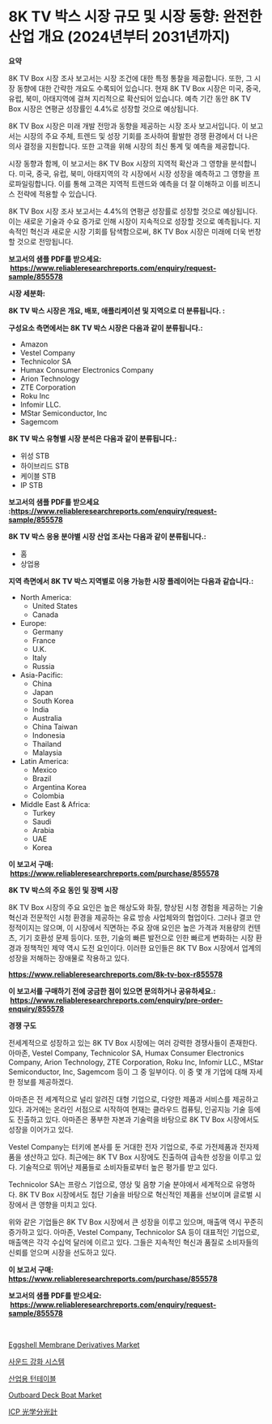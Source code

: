 <p><h1>8K TV 박스 시장 규모 및 시장 동향: 완전한 산업 개요 (2024년부터 2031년까지)</h1></p><p><strong>요약</strong></p>
<p><p>8K TV Box 시장 조사 보고서는 시장 조건에 대한 특정 통찰을 제공합니다. 또한, 그 시장 동향에 대한 간략한 개요도 수록되어 있습니다. 현재 8K TV Box 시장은 미국, 중국, 유럽, 북미, 아태지역에 걸쳐 지리적으로 확산되어 있습니다. 예측 기간 동안 8K TV Box 시장은 연평균 성장률인 4.4%로 성장할 것으로 예상됩니다.</p><p>8K TV Box 시장은 미래 개발 전망과 동향을 제공하는 시장 조사 보고서입니다. 이 보고서는 시장의 주요 주체, 트렌드 및 성장 기회를 조사하여 활발한 경쟁 환경에서 더 나은 의사 결정을 지원합니다. 또한 고객을 위해 시장의 최신 통계 및 예측을 제공합니다.</p><p>시장 동향과 함께, 이 보고서는 8K TV Box 시장의 지역적 확산과 그 영향을 분석합니다. 미국, 중국, 유럽, 북미, 아태지역의 각 시장에서 시장 성장을 예측하고 그 영향을 프로파일링합니다. 이를 통해 고객은 지역적 트렌드와 예측을 더 잘 이해하고 이를 비즈니스 전략에 적용할 수 있습니다.</p><p>8K TV Box 시장 조사 보고서는 4.4%의 연평균 성장률로 성장할 것으로 예상됩니다. 이는 새로운 기술과 수요 증가로 인해 시장이 지속적으로 성장할 것으로 예측됩니다. 지속적인 혁신과 새로운 시장 기회를 탐색함으로써, 8K TV Box 시장은 미래에 더욱 번창할 것으로 전망됩니다.</p></p>
<p><strong>보고서의 샘플 PDF를 받으세요: &nbsp;<a href="https://www.reliableresearchreports.com/enquiry/request-sample/855578">https://www.reliableresearchreports.com/enquiry/request-sample/855578</a></strong></p>
<p><strong>시장 세분화:</strong></p>
<p><strong> 8K TV 박스 시장은 개요, 배포, 애플리케이션 및 지역으로 더 분류됩니다. :</strong></p>
<p><strong>구성요소 측면에서는 8K TV 박스 시장은 다음과 같이 분류됩니다.:</strong></p>
<p><ul><li>Amazon</li><li>Vestel Company</li><li>Technicolor SA</li><li>Humax Consumer Electronics Company</li><li>Arion Technology</li><li>ZTE Corporation</li><li>Roku Inc</li><li>Infomir LLC.</li><li>MStar Semiconductor, Inc</li><li>Sagemcom</li></ul></p>
<p><strong> 8K TV 박스 유형별 시장 분석은 다음과 같이 분류됩니다.:</strong></p>
<p><ul><li>위성 STB</li><li>하이브리드 STB</li><li>케이블 STB</li><li>IP STB</li></ul></p>
<p><strong>보고서의 샘플 PDF를 받으세요 :<a href="https://www.reliableresearchreports.com/enquiry/request-sample/855578">https://www.reliableresearchreports.com/enquiry/request-sample/855578</a></strong></p>
<p><strong> 8K TV 박스 응용 분야별 시장 산업 조사는 다음과 같이 분류됩니다.:</strong></p>
<p><ul><li>홈</li><li>상업용</li></ul></p>
<p><strong>지역 측면에서 8K TV 박스 지역별로 이용 가능한 시장 플레이어는 다음과 같습니다.:</strong></p>
<p><ul>
    <li>
        North America:
        <ul>
            <li>United States</li>
            <li>Canada</li>
        </ul>
    </li>
    <li>
        Europe:
        <ul>
            <li>Germany</li>
            <li>France</li>
            <li>U.K.</li>
            <li>Italy</li>
            <li>Russia</li>
        </ul>
    </li>
    <li>
        Asia-Pacific:
        <ul>
            <li>China</li>
            <li>Japan</li>
            <li>South Korea</li>
            <li>India</li>
            <li>Australia</li>
            <li>China Taiwan</li>
            <li>Indonesia</li>
            <li>Thailand</li>
            <li>Malaysia</li>
        </ul>
    </li>
    <li>
        Latin America:
        <ul>
            <li>Mexico</li>
            <li>Brazil</li>
            <li>Argentina Korea</li>
            <li>Colombia</li>
        </ul>
    </li>
    <li>
        Middle East & Africa:
        <ul>
            <li>Turkey</li>
            <li>Saudi</li>
            <li>Arabia</li>
            <li>UAE</li>
            <li>Korea</li>
        </ul>
    </li>
    </ul></p>
<p><strong>이 보고서 구매: &nbsp;<a href="https://www.reliableresearchreports.com/purchase/855578">https://www.reliableresearchreports.com/purchase/855578</a></strong></p>
<p><strong>8K TV 박스의 주요 동인 및 장벽 시장</strong></p>
<p><p>8K TV Box 시장의 주요 요인은 높은 해상도와 화질, 향상된 시청 경험을 제공하는 기술 혁신과 전문적인 시청 환경을 제공하는 유료 방송 사업체와의 협업이다. 그러나 결코 안정적이지는 않으며, 이 시장에서 직면하는 주요 장애 요인은 높은 가격과 저용량의 컨텐츠, 기기 호환성 문제 등이다. 또한, 기술의 빠른 발전으로 인한 빠르게 변화하는 시장 환경과 정책적인 제약 역시 도전 요인이다. 이러한 요인들은 8K TV Box 시장에서 업계의 성장을 저해하는 장애물로 작용하고 있다.</p></p>
<p><strong><a href="https://www.reliableresearchreports.com/8k-tv-box-r855578">https://www.reliableresearchreports.com/8k-tv-box-r855578</a></strong></p>
<p><strong>이 보고서를 구매하기 전에 궁금한 점이 있으면 문의하거나 공유하세요.: &nbsp;<a href="https://www.reliableresearchreports.com/enquiry/pre-order-enquiry/855578">https://www.reliableresearchreports.com/enquiry/pre-order-enquiry/855578</a></strong></p>
<p><strong>경쟁 구도</strong></p>
<p><p>전세계적으로 성장하고 있는 8K TV Box 시장에는 여러 강력한 경쟁사들이 존재한다. 아마존, Vestel Company, Technicolor SA, Humax Consumer Electronics Company, Arion Technology, ZTE Corporation, Roku Inc, Infomir LLC., MStar Semiconductor, Inc, Sagemcom 등이 그 중 일부이다. 이 중 몇 개 기업에 대해 자세한 정보를 제공하겠다.</p><p>아마존은 전 세계적으로 널리 알려진 대형 기업으로, 다양한 제품과 서비스를 제공하고 있다. 과거에는 온라인 서점으로 시작하여 현재는 클라우드 컴퓨팅, 인공지능 기술 등에도 진출하고 있다. 아마존은 풍부한 자본과 기술력을 바탕으로 8K TV Box 시장에서도 성장을 이어가고 있다.</p><p>Vestel Company는 터키에 본사를 둔 거대한 전자 기업으로, 주로 가전제품과 전자제품을 생산하고 있다. 최근에는 8K TV Box 시장에도 진출하여 급속한 성장을 이루고 있다. 기술적으로 뛰어난 제품들로 소비자들로부터 높은 평가를 받고 있다.</p><p>Technicolor SA는 프랑스 기업으로, 영상 및 음향 기술 분야에서 세계적으로 유명하다. 8K TV Box 시장에서도 첨단 기술을 바탕으로 혁신적인 제품을 선보이며 글로벌 시장에서 큰 영향을 미치고 있다.</p><p>위와 같은 기업들은 8K TV Box 시장에서 큰 성장을 이루고 있으며, 매출액 역시 꾸준히 증가하고 있다. 아마존, Vestel Company, Technicolor SA 등이 대표적인 기업으로, 매출액은 각각 수십억 달러에 이르고 있다. 그들은 지속적인 혁신과 품질로 소비자들의 신뢰를 얻으며 시장을 선도하고 있다.</p></p>
<p><strong>이 보고서 구매: &nbsp; <a href="https://www.reliableresearchreports.com/purchase/855578">https://www.reliableresearchreports.com/purchase/855578</a></strong></p>
<p><strong>보고서의 샘플 PDF를 받으세요: &nbsp;<a href="https://www.reliableresearchreports.com/enquiry/request-sample/855578">https://www.reliableresearchreports.com/enquiry/request-sample/855578</a></strong><strong></strong></p>
<p>&nbsp;</p>
<p><p><a href="https://issuu.com/reportprime-2/docs/eggshell-membrane-derivatives-market-size-2030.ppt">Eggshell Membrane Derivatives Market</a></p><p><a href="https://github.com/bunxhcci35271755/Market-Research-Report-List-1/blob/main/771502919735.md">사운드 강화 시스템</a></p><p><a href="https://medium.com/@rudyswaniafgwski56664/%EC%82%B0%EC%97%85-%ED%84%B4%ED%85%8C%EC%9D%B4%EB%B8%94-%EC%8B%9C%EC%9E%A5-%EC%A1%B0%EC%82%AC-%EB%B3%B4%EA%B3%A0%EC%84%9C-%EA%B7%B8-%EC%97%AD%EC%82%AC-%EB%B0%8F-2024%EB%85%84%EB%B6%80%ED%84%B0-2031%EB%85%84%EA%B9%8C%EC%A7%80%EC%9D%98-%EC%A0%84%EB%A7%9D-6ca9de86cb49">산업용 턴테이블</a></p><p><a href="https://github.com/derrinmiltonellis35gcl/Market-Research-Report-List-2/blob/main/outboard-deck-boat-market.md">Outboard Deck Boat Market</a></p><p><a href="https://medium.com/@vedakuvlis2023/icp-optical-spectrometer-%E5%B8%82%E5%A0%B4%E5%88%86%E6%9E%90%E3%81%A8-2024%E5%B9%B4%E3%81%8B%E3%82%892031%E5%B9%B4%E3%81%BE%E3%81%A7%E3%81%AE%E6%9C%9F%E9%96%93%E3%81%AB%E4%BA%88%E6%B8%AC%E3%81%95%E3%82%8C%E3%82%8B%E5%B8%82%E5%A0%B4%E8%A6%8F%E6%A8%A1-e2dc68b01058">ICP 光学分光計</a></p></p>